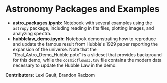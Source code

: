 # Astronomy Packages and Examples
- **astro_packages.ipynb:** Notebook with several examples using the `astropy` package, including reading in fits files, plotting images, and analyzing spectra.
- **hubblelaw_demo.ipynb:** Notebook demonstrating how to reproduce and update the famous result from Hubble's 1929 paper reporting the expansion of the universe. Note that the "Real_Astro_Demo_Hubble.pptx" is a slideset that provides background for this demo, while the `cosmicflows3.tsv` file contains the modern data necessary to update the Hubble Law in the demo.
 
**Contributors:** Lexi Gault, Brandon Radzom
